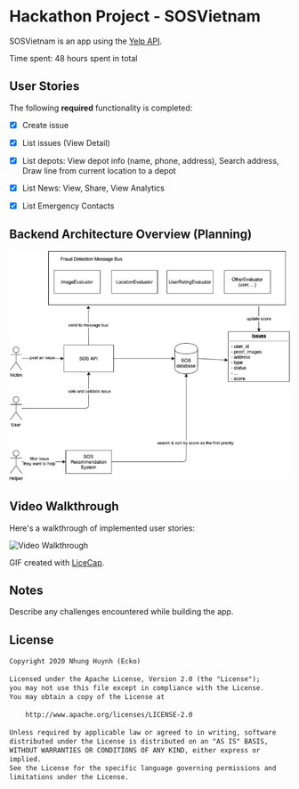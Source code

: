 # Hackathon Project - SOSVietnam

SOSVietnam is an app using the [Yelp API](http://www.yelp.com/developers/documentation/v2/search_api).

Time spent: 48 hours spent in total

## User Stories 

The following **required** functionality is completed:

- [x] Create issue
- [x] List issues (View Detail)
- [x] List depots: View depot info (name, phone, address), Search address, Draw line from current location to a depot
- [x] List News: View, Share, View Analytics
- [x] List Emergency Contacts


## Backend Architecture Overview (Planning)
![alt text](https://github.com/vietky/acvidhack/raw/master/SOSVN-1.png "architecture")

## Video Walkthrough

Here's a walkthrough of implemented user stories:

![Video Walkthrough](walkthrough.gif)

GIF created with [LiceCap](http://www.cockos.com/licecap/).

## Notes

Describe any challenges encountered while building the app.

## License

    Copyright 2020 Nhung Huynh (Ecko)

    Licensed under the Apache License, Version 2.0 (the "License");
    you may not use this file except in compliance with the License.
    You may obtain a copy of the License at

        http://www.apache.org/licenses/LICENSE-2.0

    Unless required by applicable law or agreed to in writing, software
    distributed under the License is distributed on an "AS IS" BASIS,
    WITHOUT WARRANTIES OR CONDITIONS OF ANY KIND, either express or implied.
    See the License for the specific language governing permissions and
    limitations under the License.
